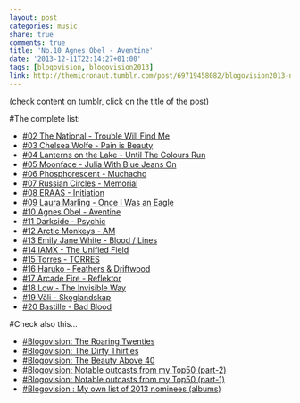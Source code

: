 ```yaml
---
layout: post
categories: music
share: true
comments: true
title: 'No.10 Agnes Obel - Aventine'
date: '2013-12-11T22:14:27+01:00'
tags: [blogovision, blogovision2013]
link: http://themicronaut.tumblr.com/post/69719458082/blogovision2013-no10
---
```

(check content on tumblr, click on the title of the post)


#The complete list:

* [#02 The National - Trouble Will Find Me](/music/blogovision2013-no02/)
* [#03 Chelsea Wolfe - Pain is Beauty](/music/blogovision2013-no03/)
* [#04 Lanterns on the Lake - Until The Colours Run](/music/blogovision2013-no04/)
* [#05 Moonface - Julia With Blue Jeans On](/music/blogovision2013-no05/)
* [#06 Phosphorescent - Muchacho](/music/blogovision2013-no06/)
* [#07 Russian Circles - Memorial](/music/blogovision2013-no07/)
* [#08 ERAAS - Initiation](/music/blogovision2013-no08/)
* [#09 Laura Marling - Once I Was an Eagle](/music/blogovision2013-no09/)
* [#10 Agnes Obel - Aventine](/music/blogovision2013-no10/)
* [#11 Darkside - Psychic](/music/blogovision2013-no11/)
* [#12 Arctic Monkeys - AM](/music/blogovision2013-no12/)
* [#13 Emily Jane White - Blood / Lines](/music/blogovision2013-no13/)
* [#14 IAMX - The Unified Field](/music/blogovision2013-no14/)
* [#15 Torres - TORRES](/music/blogovision2013-no15/)
* [#16 Haruko - Feathers & Driftwood](/music/blogovision2013-no16/)
* [#17 Arcade Fire - Reflektor](/music/blogovision2013-no17/)
* [#18 Low - The Invisible Way](/music/blogovision2013-no18/)
* [#19 Vàli - Skoglandskap](/music/blogovision2013-no19/)
* [#20 Bastille - Bad Blood](/music/blogovision2013-no20/)

#Check also this…

* [#Blogovision: The Roaring Twenties](/music/the-roaring-twenties/)
* [#Blogovision: The Dirty Thirties](/music/blogovision-the-dirty-thirties/)
* [#Blogovision: The Beauty Above 40](/music/beauty-above-40/)
* [#Blogovision: Notable outcasts from my Top50 (part-2)](/music/notable-outcasts-part2/)
* [#Blogovision: Notable outcasts from my Top50 (part-1)](/music/notable-outcasts-part1/)
* [#Blogovision : My own list of 2013 nominees (albums)](/music/blogovision-my-own-list-of-2013-nominees-albums/)
